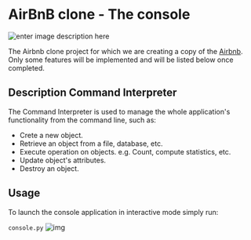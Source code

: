 #  AirBnB clone - The console
![enter image description here](https://i.imgur.com/44u0pXG.png)

The Airbnb clone project for which we are creating a copy of the  [Airbnb](https://www.airbnb.com/). Only some features will be implemented and will be listed below once completed.

## Description Command Interpreter

The Command Interpreter is used to manage the whole application's functionality from the command line, such as:

-   Crete a new object.
-   Retrieve an object from a file, database, etc.
-   Execute operation on objects. e.g. Count, compute statistics, etc.
-   Update object's attributes.
-   Destroy an object.

## Usage

To launch the console application in interactive mode simply run:

`console.py`
![img](https://i.imgur.com/imZ9jNe.jpg)
